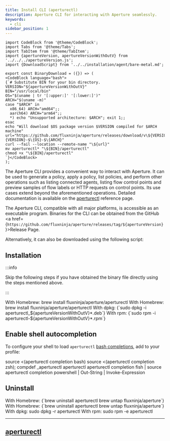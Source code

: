 ```yaml
---
title: Install CLI (aperturectl)
description: Aperture CLI for interacting with Aperture seamlessly.
keywords:
  - cli
sidebar_position: 1
---
```


```mdx-code-block
import CodeBlock from '@theme/CodeBlock';
import Tabs from '@theme/Tabs';
import TabItem from '@theme/TabItem';
import {apertureVersion, apertureVersionWithOutV} from '../../../apertureVersion.js';
import {DownloadScript} from '../../installation/agent/bare-metal.md';
```

```mdx-code-block
export const BinaryDownload = ({}) => (
<CodeBlock language="bash">
{`# Substitute BIN for your bin directory.
VERSION="${apertureVersionWithOutV}"
BIN="/usr/local/bin"
OS="$(uname | tr '[:upper:]' '[:lower:]')"
ARCH="$(uname -m)"
case "$ARCH" in
  x86_64) ARCH="amd64";;
  aarch64) ARCH="arm64";;
  *) echo "Unsupported architecture: $ARCH"; exit 1;;
esac
echo "Will download $OS package version $VERSION compiled for $ARCH machine"
url="https://github.com/fluxninja/aperture/releases/download/v\${VERSION}/aperturectl-$\{VERSION}-$\{OS}-$\{ARCH}"
curl --fail --location --remote-name "\${url}"
mv aperturectl* "\${BIN}/aperturectl"
chmod +x "\${BIN}/aperturectl"
`}</CodeBlock>
);
```

The Aperture CLI provides a convenient way to interact with Aperture. It can be
used to generate a policy, apply a policy, list policies, and perform other
operations such as listing connected agents, listing flow control points and
preview samples of flow labels or HTTP requests on control points. Its use cases
extend beyond the aforementioned operations. Detailed documentation is available
on the [aperturectl](/reference/aperturectl/aperturectl.md) reference page.

The Aperture CLI, compatible with all major platforms, is accessible as an
executable program. Binaries for the CLI can be obtained from the GitHub <a
href={`https://github.com/fluxninja/aperture/releases/tag/${apertureVersion}`}>Release
Page</a>.

Alternatively, it can also be downloaded using the following script:

<Tabs groupId="packageManager" queryString>
  <TabItem value="dpkg" label="dpkg">
    <DownloadScript packager="deb" arch="amd64" archSeparator="_" versionSeparator="_" component="aperturectl" />
  </TabItem>
  <TabItem value="rpm" label="rpm">
    <DownloadScript packager="rpm" arch="x86_64" archSeparator="." versionSeparator="-" component="aperturectl" />
  </TabItem>
  <TabItem value="binary" label="binary">
    <BinaryDownload  />
  </TabItem>
</Tabs>

## Installation

:::info

Skip the following steps if you have obtained the binary file directly using the
steps mentioned above.

:::

<!-- vale off -->

<Tabs groupId="setup" queryString>
<TabItem value="macOS" label="macOS">
With Homebrew:
<CodeBlock language="bash">
brew install fluxninja/aperture/aperturectl
</CodeBlock>
</TabItem>
<TabItem value="Linux" label="Linux">
With Homebrew:
<CodeBlock language="bash">
brew install fluxninja/aperture/aperturectl
</CodeBlock>
With dpkg:
<CodeBlock language="bash">
{`sudo dpkg -i aperturectl_${apertureVersionWithOutV}*.deb`}
</CodeBlock>
With rpm:
<CodeBlock language="bash">
{`sudo rpm -i aperturectl-${apertureVersionWithOutV}*.rpm`}
</CodeBlock>
</TabItem>
</Tabs>

<!-- vale on -->

## Enable shell autocompletion

To configure your shell to load `aperturectl`
[bash completions](/reference/aperturectl/completion/completion.md), add to your
profile:

<Tabs>
<TabItem value="bash" label="bash">
<CodeBlock language="bash">
source &lt;(aperturectl completion bash)
</CodeBlock>
</TabItem>
<TabItem value="zsh" label="zsh">
<CodeBlock language="zsh">
source &lt;(aperturectl completion zsh); compdef _aperturectl aperturectl
</CodeBlock>
</TabItem>
<TabItem value="fish" label="fish">
<CodeBlock language="fish">
aperturectl completion fish | source
</CodeBlock>
</TabItem>
<TabItem value="powershell" label="powershell">
<CodeBlock language="powershell">
aperturectl completion powershell | Out-String | Invoke-Expression
</CodeBlock>
</TabItem>
</Tabs>

## Uninstall

<!-- vale off -->
<Tabs groupId="setup" queryString>
<TabItem value="macOS" label="macOS">
With Homebrew:
<CodeBlock language="bash">
{`brew uninstall aperturectl
brew untap fluxninja/aperture`}
</CodeBlock>
</TabItem>
<TabItem value="Linux" label="Linux">
With Homebrew:
<CodeBlock language="bash">
{`brew uninstall aperturectl
brew untap fluxninja/aperture`}
</CodeBlock>
With dpkg:
<CodeBlock language="bash">
sudo dpkg -r aperturectl
</CodeBlock>
With rpm:
<CodeBlock language="bash">
sudo rpm -e aperturectl
</CodeBlock>
</TabItem></Tabs>

<!-- vale on -->

---

## [aperturectl](/reference/aperturectl/aperturectl.md)
